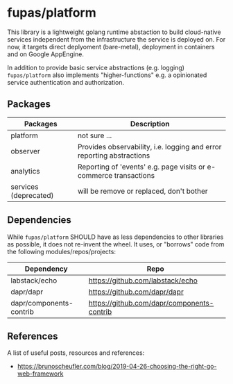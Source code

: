 # fupas/platform

This library is a lightweight golang runtime abstaction to build cloud-native services independent from the infrastructure the service is deployed on. For now, it targets direct deplyoment (bare-metal), deployment in containers and on Google AppEngine.

In addition to provide basic service abstractions (e.g. logging) `fupas/platform` also implements "higher-functions" e.g. a opinionated service authentication and authorization.

## Packages

| Packages               | Description                                     |
|------------------------|-------------------------------------------------|
| platform               | not sure ...                                    |
| observer               | Provides observability, i.e. logging and error reporting abstractions |
| analytics              | Reporting of 'events' e.g. page visits or e-commerce transactions     |
| services (deprecated)  | will be remove or replaced, don't bother |

## Dependencies

While `fupas/platform` SHOULD have as less dependencies to other libraries as possible, it does not re-invent the wheel. It uses, or "borrows" code from the following modules/repos/projects:

| Dependency                | Repo                               |
| --------------------------|------------------------------------|
| labstack/echo             | https://github.com/labstack/echo   |
| dapr/dapr                 | https://github.com/dapr/dapr       |
| dapr/components-contrib   | https://github.com/dapr/components-contrib |

## References

A list of useful posts, resources and references:

* https://brunoscheufler.com/blog/2019-04-26-choosing-the-right-go-web-framework
